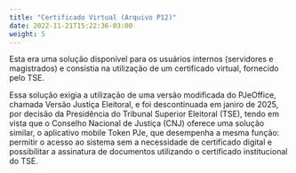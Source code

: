 ```yaml
---
title: "Certificado Virtual (Arquivo P12)"
date: 2022-11-21T15:22:36-03:00
weight: 5
---
```


Esta era uma solução disponível para os usuários internos (servidores e magistrados) e consistia na utilização de um certificado virtual, fornecido pelo TSE.

Essa solução exigia a utilização de uma versão modificada do PJeOffice, chamada Versão Justiça Eleitoral, e foi descontinuada em janiro de 2025, por decisão da Presidência do Tribunal Superior Eleitoral (TSE), tendo em vista que o Conselho Nacional de Justiça (CNJ) oferece uma solução similar, o aplicativo mobile Token PJe, que desempenha a mesma função: permitir o acesso ao sistema sem a necessidade de certificado digital e possibilitar a assinatura de documentos utilizando o certificado institucional do TSE. 
